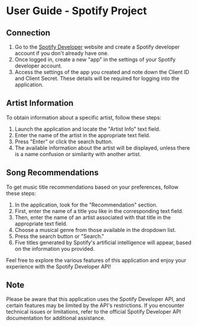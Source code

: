 # User Guide - Spotify Project
## Connection

1. Go to the [Spotify Developer](https://developer.spotify.com/) website and create a Spotify developer account if you don't already have one.
2. Once logged in, create a new "app" in the settings of your Spotify developer account.
3. Access the settings of the app you created and note down the Client ID and Client Secret. These details will be required for logging into the application.

## Artist Information

To obtain information about a specific artist, follow these steps:

1. Launch the application and locate the "Artist Info" text field.
2. Enter the name of the artist in the appropriate text field.
3. Press "Enter" or click the search button.
4. The available information about the artist will be displayed, unless there is a name confusion or similarity with another artist.

## Song Recommendations

To get music title recommendations based on your preferences, follow these steps:

1. In the application, look for the "Recommendation" section.
2. First, enter the name of a title you like in the corresponding text field.
3. Then, enter the name of an artist associated with that title in the appropriate text field.
4. Choose a musical genre from those available in the dropdown list.
5. Press the search button or "Search."
6. Five titles generated by Spotify's artificial intelligence will appear, based on the information you provided.

Feel free to explore the various features of this application and enjoy your experience with the Spotify Developer API!

## Note

Please be aware that this application uses the Spotify Developer API, and certain features may be limited by the API's restrictions. If you encounter technical issues or limitations, refer to the official Spotify Developer API documentation for additional assistance.
